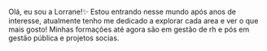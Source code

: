 Olá, eu sou a Lorrane!✨
Estou entrando nesse mundo após anos de interesse, atualmente tenho me dedicado a explorar cada area e ver o que mais gosto!
Minhas formações até agora são em gestão de rh e pós em gestão pública e projetos socias.
